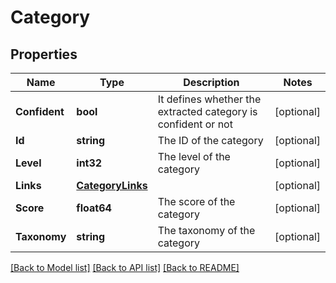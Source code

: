 # Category

## Properties

Name | Type | Description | Notes
------------ | ------------- | ------------- | -------------
**Confident** | **bool** | It defines whether the extracted category is confident or not | [optional] 
**Id** | **string** | The ID of the category | [optional] 
**Level** | **int32** | The level of the category | [optional] 
**Links** | [**CategoryLinks**](CategoryLinks.md) |  | [optional] 
**Score** | **float64** | The score of the category | [optional] 
**Taxonomy** | **string** | The taxonomy of the category | [optional] 

[[Back to Model list]](../README.md#documentation-for-models) [[Back to API list]](../README.md#documentation-for-api-endpoints) [[Back to README]](../README.md)


